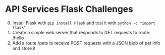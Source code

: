 # API Services Flask Challenges 

0. Install Flask with `pip install Flask` and test it with `python -c "import flask"`
1. Create a simple web server that responds to GET requests to route: /hello
2. Add a route /pets to receive POST requests with a JSON blob of pet info and store it 

